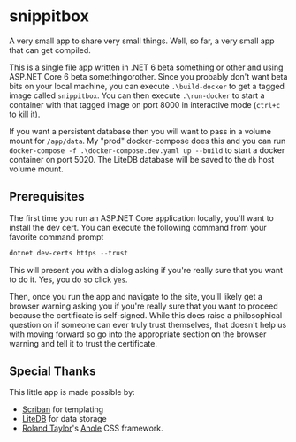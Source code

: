 # snippitbox
A very small app to share very small things. Well, so far, a very small app that can get compiled.

This is a single file app written in .NET 6 beta something or other and using ASP.NET Core 6 beta somethingorother. 
Since you probably don't want beta bits on your local machine, you can execute `.\build-docker` to get a tagged image called `snippitbox`.
You can then execute `.\run-docker` to start a container with that tagged image on port 8000 in interactive mode (`ctrl+c` to kill it).

If you want a persistent database then you will want to pass in a volume mount for `/app/data`. My "prod" docker-compose does this and you can run `docker-compose -f .\docker-compose.dev.yaml up --build` 
to start a docker container on port 5020. The LiteDB database will be saved to the `db` host volume mount.

## Prerequisites

The first time you run an ASP.NET Core application locally, you'll want to install the dev cert. You can execute the following command from your favorite command prompt

```powershell
dotnet dev-certs https --trust
```

This will present you with a dialog asking if you're really sure that you want to do it. Yes, you do so click `yes`.

Then, once you run the app and navigate to the site, you'll likely get a browser warning asking you if you're really sure that you want to proceed because the certificate is self-signed. While this does raise
a philosophical question on if someone can ever truly trust themselves, that doesn't help us with moving forward so go into the appropriate section on the browser warning and tell it to trust the certificate.

## Special Thanks

This little app is made possible by:
- [Scriban](https://github.com/scriban/scriban) for templating
- [LiteDB](https://www.litedb.org) for data storage
- [Roland Taylor](https://twitter.com/rolandixor/)'s [Anole](https://github.com/rolandixor/anole) CSS framework.
